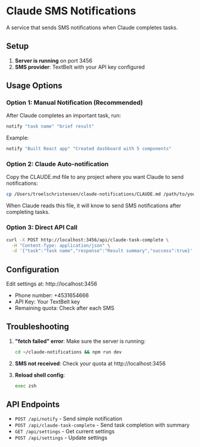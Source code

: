# Claude SMS Notifications

A service that sends SMS notifications when Claude completes tasks.

## Setup

1. **Server is running** on port 3456
2. **SMS provider**: TextBelt with your API key configured

## Usage Options

### Option 1: Manual Notification (Recommended)
After Claude completes an important task, run:
```bash
notify "task name" "brief result"
```

Example:
```bash
notify "Built React app" "Created dashboard with 5 components"
```

### Option 2: Claude Auto-notification
Copy the CLAUDE.md file to any project where you want Claude to send notifications:
```bash
cp /Users/troelschristensen/claude-notifications/CLAUDE.md /path/to/your/project/
```

When Claude reads this file, it will know to send SMS notifications after completing tasks.

### Option 3: Direct API Call
```bash
curl -X POST http://localhost:3456/api/claude-task-complete \
  -H "Content-Type: application/json" \
  -d '{"task":"Task name","response":"Result summary","success":true}'
```

## Configuration

Edit settings at: http://localhost:3456
- Phone number: +4531654666
- API Key: Your TextBelt key
- Remaining quota: Check after each SMS

## Troubleshooting

1. **"fetch failed" error**: Make sure the server is running:
   ```bash
   cd ~/claude-notifications && npm run dev
   ```

2. **SMS not received**: Check your quota at http://localhost:3456

3. **Reload shell config**: 
   ```bash
   exec zsh
   ```

## API Endpoints

- `POST /api/notify` - Send simple notification
- `POST /api/claude-task-complete` - Send task completion with summary
- `GET /api/settings` - Get current settings
- `POST /api/settings` - Update settings